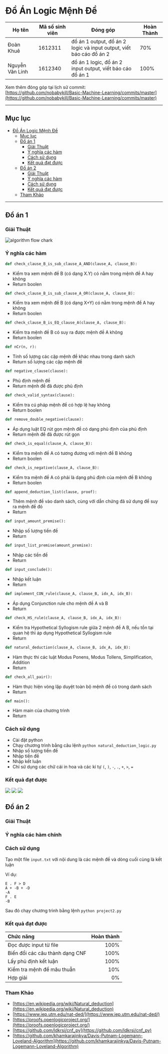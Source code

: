 # Đồ  Án Logic Mệnh Đề

Họ tên          | Mã số sinh viên | Đóng góp                                                            | Hoàn Thành
--              |              -- | --                                                                  | --
Đoàn Khuê       |         1612311 | đồ án 1 output, đồ án 2 logic và input output, viết báo cáo đồ án 2 | 70%
Nguyễn Văn Linh |         1612340 | đồ án 1 logic, đồ án 2 input output, viết báo cáo đồ án 1           | 100%

Xem thêm đóng góp tại lịch sử commit: [https://github.com/nobabykill/Basic-Machine-Learning/commits/master](https://github.com/nobabykill/Basic-Machine-Learning/commits/master)

---
## Mục lục

- [Đồ Án Logic Mệnh Đề]()
  - [Mục lục]()
  - [Đồ án 1]()
    - [Giải Thuật]()
    - [Ý nghĩa các hàm]()
    - [Cách sử dụng]()
    - [Kết quả đạt được]()
  - [Đồ án 2]()
    - [Giải Thuật]()
    - [Ý nghĩa các hàm]()
    - [Cách sử dụng]()
    - [Kết quả đạt được]()
  - [Tham Khảo]()

---

## Đồ án 1

### Giải Thuật

![algorithm flow chark](resources/logic_and_predicate/algorithm_flowchart.png)

### Ý nghĩa các hàm

```python
def check_clause_B_is_sub_clause_A_AND(clause_A, clause_B):
```
* Kiểm tra xem mệnh đề B (có dạng X.Y) có nằm trong mệnh đề A hay không
* Return boolen 

```python
def check_clause_B_is_sub_clause_A_OR(clause_A, clause_B):
```
* Kiểm tra xem mệnh đề B (có dạng X+Y) có nằm trong mệnh đề A hay không
* Return boolen 

```python
def check_clause_B_is_EQ_clause_A(clause_A, clause_B):
```
* Kiểm tra mệnh đề B có suy ra được mệnh đề A không
* Return boolen

```python
def nCr(n, r):
```
* Tính số lượng các cặp mệnh đề khác nhau trong danh sách
* Return số lượng các cặp mệnh đề 

```python
def negative_clause(clause):
```
* Phủ định mệnh đề
* Return mệnh đề đã được phủ định

```python
def check_valid_syntax(clause):
```
* Kiểm tra cú pháp mệnh đề có hợp lệ hay không
* Return boolen

```python
def remove_double_negative(clause):
```
*  Áp dụng luật EQ rút gọn mệnh đề có dạng phủ định của phủ định
*  Return mệnh đề đã được rút gọn

```python
def check_is_equal(clause_A, clause_B):
```
* Kiểm tra mệnh đề A có tương đương với mệnh đề B không
* Return boolen

```python
def check_is_negative(clause_A, clause_B):
```
* Kiểm tra mệnh đề A có phải là dạng phủ định của mệnh đề B không
* Return boolen

```python
def append_deduction_list(clause, proof):
```
* Thêm mệnh đề vào danh sách, cùng với dẫn chứng đã sử dụng để suy ra mệnh đề đó
* Return 

```python
def input_amount_premise():
```
* Nhập số lượng tiền đề
* Return

```python
def input_list_premise(amount_premise):
```
* Nhập các tiền đề
* Return

```python
def input_conclude():
```
* Nhập kết luận
* Return

```python
def implement_CON_rule(clause_A, clause_B, idx_A, idx_B):
```
* Áp dụng Conjunction rule cho mệnh đề  A và B 
* Return

```python
def check_HS_rule(clause_A, clause_B, idx_A, idx_B):
```
* Kiểm tra Hypothetical Syllogism rule giữa 2 mệnh đề A B, nếu tồn tại quan hệ thì áp dụng Hypothetical Syllogism rule
* Return 

```python
def natural_deduction(clause_A, clause_B, idx_A, idx_B):
```
* Hàm thực thi các luật Modus Ponens, Modus Tollens, Simplification, Addition
* Return

```python
def check_all_pair():
```
* Hàm thực hiện vòng lặp duyệt toàn bộ mệnh đề có trong danh sách
* Return

```python
def main():
```
* Hàm main của chương trình
* Return


### Cách sử dụng

* Cài đặt python
* Chạy chương trình bằng câu lệnh `python natural_deduction_logic.py`
* Nhập số lượng tiền đề
* Nhập tiền đề
* Nhập kết luận
* Chỉ sử dụng các chữ cái in hoa và các kí tự `(`, `)`, `-`, `.`, `+`, `>`, `=`

### Kết quả đạt được

![](resources/logic_and_predicate/demo_result_1.png)
![](resources/logic_and_predicate/demo_result_2.png)
![](resources/logic_and_predicate/demo_result_3.png)

## Đồ án 2

### Giải Thuật
### Ý nghĩa các hàm chính
### Cách sử dụng

Tạo một file `input.txt` với nội dung là các mệnh đề và dòng cuối cùng là kết luận

Ví dụ:

```
E . F > D
A + -B + -D
-A
F . E
-B
```

Sau đó chạy chương trình bằng lệnh `python project2.py`

### Kết quả đạt được

Chức năng | Hoàn thành
:--       |        --:
Đọc được input từ file          | 100%
Biến đổi các câu thành dạng CNF | 100%
Lấy phủ định kết luận           | 100%
Kiểm tra mệnh đề mâu thuẫn      |  10%
Hợp giải                        |   0%

### Tham Khảo

* [https://en.wikipedia.org/wiki/Natural_deduction](https://en.wikipedia.org/wiki/Natural_deduction)
* [https://www.iep.utm.edu/nat-ded/](https://www.iep.utm.edu/nat-ded/)
* [https://proofs.openlogicproject.org/](https://proofs.openlogicproject.org/)
* [https://github.com/ldkrsi/cnf_py](https://github.com/ldkrsi/cnf_py)
* [https://github.com/khamkarajinkya/Davis-Putnam-Logemann-Loveland-Algorithm](https://github.com/khamkarajinkya/Davis-Putnam-Logemann-Loveland-Algorithm)